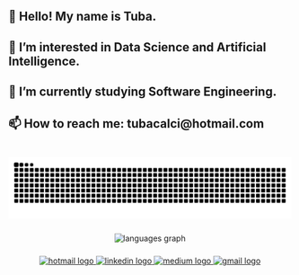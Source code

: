 <h2 align="left">👋 Hello! My name is Tuba. </h2>
<h2 align="left">👀 I’m interested in Data Science and Artificial Intelligence. </h2>
<h2 align="left">🌱 I’m currently studying Software Engineering. </h2>
<h2 align="left">📫 How to reach me: tubacalci@hotmail.com </h2>

###

<br clear="both">

<img src="https://raw.githubusercontent.com/tubacalci/tubacalci/output/snake.svg" alt="Snake animation" />

###


<div align="center">
  <!--
  <img src="https://github-readme-stats.vercel.app/api?username=tubacalci&hide_title=false&hide_rank=false&show_icons=true&include_all_commits=true&count_private=true&disable_animations=false&theme=dracula&locale=en&hide_border=false&cache_seconds=0" height="150" alt="stats graph"  />
  -->
  <img src="https://github-readme-stats.vercel.app/api/top-langs?username=tubacalci&locale=en&hide_title=false&layout=compact&card_width=320&langs_count=5&theme=dracula&hide_border=false&cache_seconds=0" height="150" alt="languages graph" />
</div>


###

<div align="center">
  <p align="center">
    <a href="mailto:tubacalci@hotmail.com">
      <img src="https://img.shields.io/static/v1?message=Hotmail&logo=microsoft-outlook&label=&color=0078D4&logoColor=white&labelColor=&style=for-the-badge" height="35" alt="hotmail logo" />
    </a>
    <a href="https://www.linkedin.com/in/tubaclc" target="_blank">
      <img src="https://img.shields.io/static/v1?message=LinkedIn&logo=linkedin&label=&color=0077B5&logoColor=white&labelColor=&style=for-the-badge" height="35" alt="linkedin logo" />
    </a>
    <a href="https://medium.com/@tubacalci" target="_blank">
      <img src="https://img.shields.io/static/v1?message=Medium&logo=medium&label=&color=12100E&logoColor=white&labelColor=&style=for-the-badge" height="35" alt="medium logo" />
    </a>
    <a href="mailto:calcituba@gmail.com">
      <img src="https://img.shields.io/static/v1?message=Gmail&logo=gmail&label=&color=D14836&logoColor=white&labelColor=&style=for-the-badge" height="35" alt="gmail logo" />
    </a>
  </p>
</div>

###
